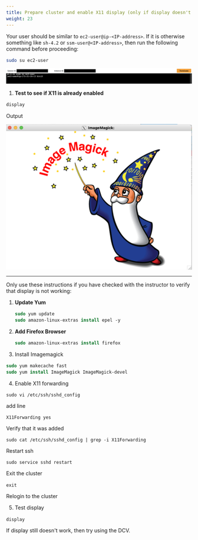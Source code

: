 ```yaml
---
title: Prepare cluster and enable X11 display (only if display doesn't work)
weight: 23
--- 
```


Your user should be similar to `ec2-user@ip-<IP-address>`. If it is otherwise something like `sh-4.2` or `ssm-user@<IP-address>`, then run the following command before proceeding:

```bash
sudo su ec2-user
```

![ec2-user](/static/images/1-gettoknow-ec2user.png)

1. **Test to see if X11 is already enabled**

```csh
display
```

Output

![ImageMagick Display](/static/images/1-imagemagick-display.png)

------

Only use these instructions if you have checked with the instructor to verify that display is not working:

1. **Update Yum**


    ```csh
    sudo yum update
    sudo amazon-linux-extras install epel -y
    ```
2. **Add Firefox Browser**

   ```csh
   sudo amazon-linux-extras install firefox
   ```

3. Install Imagemagick

```csh
sudo yum makecache fast
sudo yum install ImageMagick ImageMagick-devel
```

4. Enable X11 forwarding

```
sudo vi /etc/ssh/sshd_config
```

add line

```
X11Forwarding yes
```

Verify that it was added

```
sudo cat /etc/ssh/sshd_config | grep -i X11Forwarding
```

Restart ssh

```
sudo service sshd restart
```

Exit the cluster

`exit`

Relogin to the cluster

5. Test display

`display`

If display still doesn't work, then try using the DCV.
